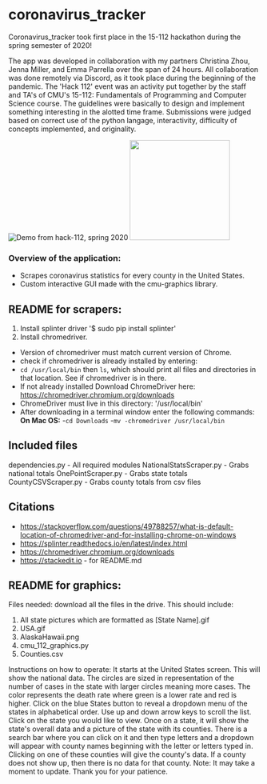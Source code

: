# coronavirus_tracker

Coronavirus_tracker took first place in the 15-112 hackathon during the spring semester of 2020!  

The app was developed in collaboration with my partners Christina Zhou, Jenna Miller, and Emma Parrella over the span of 24 hours. All collaboration was done remotely via Discord, as it took place during the beginning of the pandemic. The 'Hack 112' event was an activity put together by the staff and TA's of CMU's 15-112: Fundamentals of Programming and Computer Science course.  The guidelines were basically to design and implement something interesting in the alotted time frame.  Submissions were judged based on correct use of the python langage, interactivity, difficulty of concepts implemented, and originality.  

![Demo from hack-112, spring 2020](https://github.com/vism2889/coronavirus_tracker/blob/master/hackathon_demo.gif)
<img src="https://github.com/vism2889/coronavirus_tracker/blob/master/hackathon_demo.gif" width="200">


### Overview of the application:

 - Scrapes coronavirus statistics for every county in the United States.
 - Custom interactive GUI made with the cmu-graphics library.


 ## README for scrapers:


 1. Install splinter driver '$ sudo pip install splinter'
 2. Install chromedriver.
 - Version of chromedriver must match current version of Chrome.
 - check if chromedriver is already installed by entering:
 - `cd /usr/local/bin` then `ls`, which should print all files and directories in that location. See if chromedriver is in there.
 - If not already installed Download ChromeDriver here: https://chromedriver.chromium.org/downloads
 - ChromeDriver must live in this directory: '/usr/local/bin'
 - After downloading in a terminal window enter the following commands:
 **On Mac OS:**
 -`cd Downloads`
 -`mv -chromedriver /usr/local/bin`

 ## Included files
 dependencies.py - All required modules
 NationalStatsScraper.py - Grabs national totals
 OnePointScraper.py - Grabs state totals
 CountyCSVScraper.py - Grabs county totals from csv files


 ## Citations
 - https://stackoverflow.com/questions/49788257/what-is-default-location-of-chromedriver-and-for-installing-chrome-on-windows
 - https://splinter.readthedocs.io/en/latest/index.html
 - https://chromedriver.chromium.org/downloads
 - https://stackedit.io - for README.md

 ## README for graphics:
 Files needed: download all the files in the drive. This should include:
 1. All state pictures which are formatted as [State Name].gif
 2. USA.gif
 3. AlaskaHawaii.png
 4. cmu_112_graphics.py
 5. Counties.csv

 Instructions on how to operate:
 It starts at the United States screen. This will show the national data. The circles are sized in representation of the number of cases in the state with larger circles meaning more cases. The color represents the death rate where green is  a lower rate and red is higher.
 Click on the blue States button to reveal a dropdown menu of the states in alphabetical order. Use up and down arrow keys to scroll the list. Click on the state you would like to view.
 Once on a state, it will show the state's overall data and a picture of the state with its counties. There is a search bar where you can click on it and then type letters and a dropdown will appear with county names beginning with the letter or letters typed in. Clicking on one of these counties will give the county's data. If a county does not show up, then there is no data for that county.
 Note: It may take a moment to update. Thank you for your patience.
